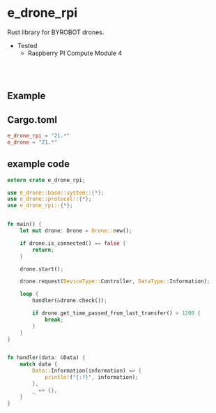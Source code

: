 # e_drone_rpi
Rust library for BYROBOT drones.

- Tested
  * Raspberry PI Compute Module 4


<br>
<br>


## Example

## Cargo.toml
```toml
e_drone_rpi = "21.*"
e_drone = "21.*"
```


## example code
```rust
extern crate e_drone_rpi;

use e_drone::base::system::{*};
use e_drone::protocol::{*};
use e_drone_rpi::{*};


fn main() {
    let mut drone: Drone = Drone::new();

    if drone.is_connected() == false {
        return;
    }

    drone.start();

    drone.request(DeviceType::Controller, DataType::Information);

    loop {
        handler(&drone.check());

        if drone.get_time_passed_from_last_transfer() > 1200 {
            break;        
        }
    }
}


fn handler(data: &Data) {
    match data {
        Data::Information(information) => {
            println!("{:?}", information);
        },
        _ => {},
    }
}
```

